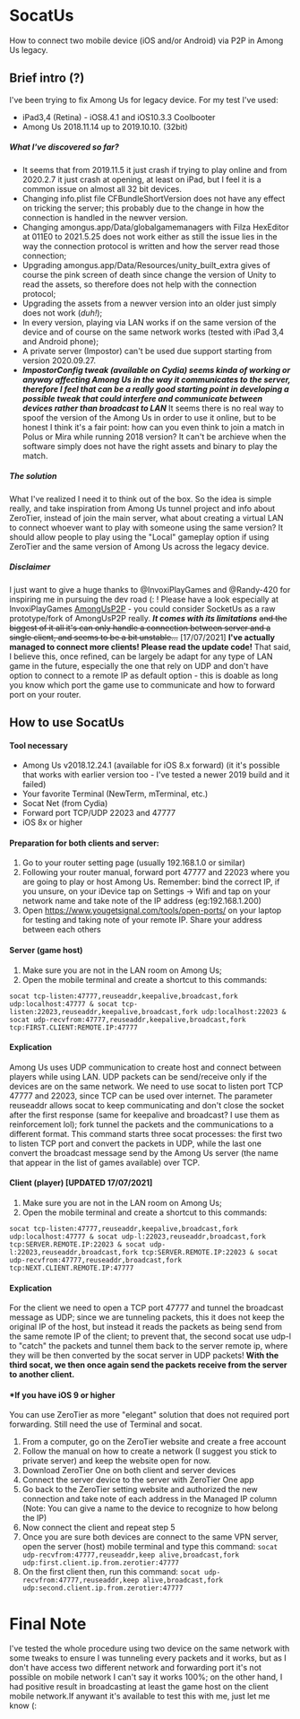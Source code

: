 # SocatUs

How to connect two mobile device (iOS and/or Android) via P2P in Among Us legacy.

## Brief intro (?)
I've been trying to fix Among Us for legacy device.
For my test I've used:
* iPad3,4 (Retina) - iOS8.4.1 and iOS10.3.3 Coolbooter
* Among Us 2018.11.14 up to 2019.10.10. (32bit)
##### What I've discovered so far?
* It seems that  from 2019.11.5 it just crash if trying to play online and from 2020.2.7 it just crash at opening, at least on  iPad, but I feel it is a common issue on almost all 32 bit devices.
* Changing info.plist file CFBundleShortVersion does not have any effect on tricking the server; this probably due to the change in how the connection is handled in the newver version.
* Changing amongus.app/Data/globalgamemanagers with Filza HexEditor at 011E0 to 2021.5.25 does not work either as still the issue lies in the way the connection protocol is written and how the server read those connection;
* Upgrading amongus.app/Data/Resources/unity_built_extra gives of course the pink screen of death since change the version of Unity to read the assets, so therefore does not help with the connection protocol;
* Upgrading the assets from a newver version into an older just simply does not work (*duh!*);
* In every version, playing via LAN works if on the same version of the device and of course on the same network works (tested with iPad 3,4 and Android phone);
* A private server (Impostor) can't be used due support starting from version 2020.09.27.
* __*ImpostorConfig tweak (available on Cydia) seems kinda of working or anyway affecting Among Us in the way it communicates to the server, therefore I feel that can be a really good starting point in developing a possible tweak that could interfere and communicate between devices rather than broadcast to LAN*__
It seems there is no real way to spoof the version of the Among Us in order to use it online, but to be honest I think it's a fair point: how can you even think to join a match in Polus or Mira while running 2018 version? It can't be archieve when the software simply does not have the right assets and binary to play the match.
##### The solution
What I've realized I need it to think out of the box.
So the idea is simple really, and take inspiration from Among Us tunnel project and info about ZeroTier, instead of join the main server, what about creating a virtual LAN to connect whoever want to play with someone using the same version? It should allow people to play using the "Local" gameplay option if using ZeroTier and the same version of Among Us across the legacy device.
##### Disclaimer
I just want to give a huge thanks to @InvoxiPlayGames and @Randy-420 for inspiring me in pursuing the dev road (: ! 
Please have a look especially at InvoxiPlayGames [AmongUsP2P](https://github.com/InvoxiPlayGames/AmongUsP2P) - you could consider SocketUs as a raw prototype/fork of AmongUsP2P really.
_**It comes with its limitations**_ ~~and the biggest of it all it's can only handle a connection between server and a single client, and seems to be a bit unstable...~~ [17/07/2021] **I've actually managed to connect more clients! Please read the update code!**
That said, I believe this, once refined, can be largely be adapt for any type of LAN game in the future, especially the one that rely on UDP and don't have option to connect to a remote IP as default option - this is doable as long you know which port the game use to communicate and how to forward port on your router.

## How to use SocatUs

#### Tool necessary
- Among Us v2018.12.24.1 (available for iOS 8.x forward) (it it's possible that works with earlier version too - I've tested a newer 2019 build and it failed)
- Your favorite Terminal (NewTerm, mTerminal, etc.)
- Socat Net (from Cydia)
- Forward port TCP/UDP 22023 and 47777
- iOS 8x or higher
#### Preparation for both clients and server:
1. Go to your router setting page (usually 192.168.1.0 or similar)
2. Following your router manual, forward port 47777 and 22023 where you are going to play or host Among Us. Remember: bind the correct IP, if you unsure, on your iDevice tap on Settings -> Wifi and tap on your network name and take note of the IP address (eg:192.168.1.200)
3. Open https://www.yougetsignal.com/tools/open-ports/ on your laptop for testing and taking note of your remote IP. Share your address between each others
#### Server (game host)
1. Make sure you are not in the LAN room on Among Us;
2. Open the mobile terminal and create a shortcut to this commands:

`socat tcp-listen:47777,reuseaddr,keepalive,broadcast,fork udp:localhost:47777 & socat tcp-listen:22023,reuseaddr,keepalive,broadcast,fork udp:localhost:22023 & socat udp-recvfrom:47777,reuseaddr,keepalive,broadcast,fork tcp:FIRST.CLIENT:REMOTE.IP:47777`
#### Explication
Among Us uses UDP communication to create host and connect between players while using LAN. UDP packets can be send/receive only if the devices are on the same network. We need to use socat to listen port TCP 47777 and 22023, since TCP can be used over internet. The parameter reuseaddr allows socat to keep communicating and don't close the socket after the first response (same for keepalive and broadcast? I use them as reinforcement lol); fork tunnel the packets and the communications to a different format. This command starts three socat processes: the first two to listen TCP port and convert the packets in UDP, while the last one convert the broadcast message send by the Among Us server (the name that appear in the list of games available) over TCP.

#### Client (player) [UPDATED 17/07/2021]
1. Make sure you are not in the LAN room on Among Us;
2. Open the mobile terminal and create a shortcut to this commands:

`socat tcp-listen:47777,reuseaddr,keepalive,broadcast,fork udp:localhost:47777 & socat udp-l:22023,reuseaddr,broadcast,fork tcp:SERVER.REMOTE.IP:22023 & socat udp-l:22023,reuseaddr,broadcast,fork tcp:SERVER.REMOTE.IP:22023 & socat udp-recvfrom:47777,reuseaddr,broadcast,fork tcp:NEXT.CLIENT.REMOTE.IP:47777`
#### Explication
For the client we need to open a TCP port 47777 and tunnel the broadcast message as UDP; since we are tunneling packets, this it does not keep the original IP of the host, but instead it reads the packets as being send from the same remote IP of the client; to prevent that, the second socat use udp-l to "catch" the packets and tunnel them back to the server remote ip, where they will be then converted by the socat server in UDP packets! **With the third socat, we then once again send the packets receive from the server to another client.**

#### *If you have iOS 9 or higher
You can use ZeroTier as more "elegant" solution that does not required port forwarding. Still need the use of Terminal and socat.
1. From a computer, go on the ZeroTier website and create a free account
2. Follow the manual on how to create a network (I suggest you stick to private server) and keep the website open for now.
3. Download ZeroTier One on both client and server devices
4. Connect the server device to the server with ZeroTier One app
5. Go back to the ZeroTier setting website and authorized the new connection and take note of each address in the Managed IP column (Note: You can give a name to the device to recognize to how belong the IP)
6. Now connect the client and repeat step 5
7. Once you are sure both devices are connect to the same VPN server, open the server (host) mobile terminal and type this command:
`socat udp-recvfrom:47777,reuseaddr,keep alive,broadcast,fork udp:first.client.ip.from.zerotier:47777`
8. On the first client then, run this command:
`socat udp-recvfrom:47777,reuseaddr,keep alive,broadcast,fork udp:second.client.ip.from.zerotier:47777`

# Final Note
I've tested the whole procedure using two device on the same network with some tweaks to ensure I was tunneling every packets and it works, but as I don't have access two different network and forwarding port it's not possible on mobile network I can't say it works 100%; on the other hand, I had positive result in broadcasting at least the game host on the client mobile network.If anywant it's available to test this with me, just let me know (:
